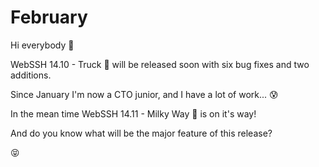 # February

Hi everybody :wave:

WebSSH 14.10 - Truck :truck: will be released soon with six bug fixes and two additions.

Since January I'm now a CTO junior, and I have a lot of work... :cold_sweat:

In the mean time WebSSH 14.11 - Milky Way :milky_way: is on it's way!

And do you know what will be the major feature of this release?

:stuck_out_tongue_closed_eyes: